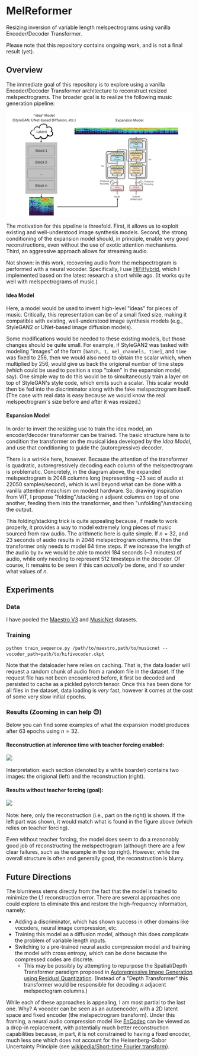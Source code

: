# MelReformer

Resizing inversion of variable length melspectrograms using vanilla Encoder/Decoder Transformer.

Please note that this repository contains ongoing work, and is not a final result (yet).

## Overview

The immediate goal of this repository is to explore using a vanilla Encoder/Decoder Transformer architecture
to reconstruct resized melspectrograms. The broader goal is to realize the following music generation
pipeline:

![](/assets/Music%20Pipeline.png)

The motivation for this pipeline is threefold. First, it allows us to exploit existing
and well-understood image synthesis models. Second, the strong conditioning of the expansion
model should, in principle, enable very good reconstructions, even without the use of exotic attention
mechanisms. Third, an aggressive approach allows for streaming audio.

Not shown: in this work, recovering audio from the melspectrogram is performed with a neural vocoder.
Specifically, I use [HiFiHybrid](https://github.com/TariqAHassan/HiFiHybrid), which I implemented based on the
latest research a short while ago. (It works quite well with melspectrograms of music.)

#### Idea Model

Here, a model would be used to invent high-level "ideas" for pieces of music.
Critically, this representation can be of a small fixed size, making it compatible
with existing, well-understood image synthesis models (e.g., StyleGAN2 or UNet-based image diffusion models).

Some modifications would be needed to these existing models, but those changes should be quite small.
For example, if StyleGAN2 was tasked with modeling "images" of the form `[batch, 1, mel_channels, time]`,
and `time` was fixed to 256, then we would also need to obtain the scalar which, when multiplied by 256, 
would give us back the origional number of time steps (which could be used to position a stop "token" in the expansion model, say).
One simple way to do this would be to simultaneously train a layer on top of StyleGAN's style code, which emits 
such a scalar. This scalar would then be fed into the discriminator along with the fake melspectrogram itself. 
(The case with real data is easy because we would know the real melspectrogram's size before and after it was resized.)

#### Expansion Model

In order to invert the resizing use to train the idea model, an encoder/decoder transformer
can be trained. The basic structure here is to condition the transformer on the musical
idea developed by the _Idea Model_, and use that conditioning to guide the (autoregressive) decoder.

There is a wrinkle here, however. Because the attention of the transformer is quadratic,
autoregressively decoding each column of the melspectrogram is problematic. Concretely, in the diagram above,
the expanded melspectrogram is 2048 columns long (representing ~23 sec of audio at 22050 samples/second),
which is well beyond what can be done with a vanilla attention meachism on modest hardware. 
So, drawing inspiration from ViT, I propose "folding"/stacking $n$ adjaent columns on top of one another,
feeding them into the transformer, and then "unfolding"/unstacking the output. 

This folding/stacking trick is quite appealing because, if made to work properly, it provides
a way to model extremely long pieces of music sourced from raw audio. The arithmetic here
is quite simple. If $n=32$, and 23 seconds of audio results in 2048 melspectrogram columns, then
the transformer only needs to model 64 time steps. If we increase the length of the audio by `8x`
we would be able to model 184 seconds (~3 minutes) of audio, while only needing to represent 512 timesteps
in the decoder. Of course, It remains to be seen if this can _actually_ be done, and if so under what
values of $n$.

## Experiments

### Data

I have pooled the [Maestro V3](https://magenta.tensorflow.org/datasets/maestro) and 
[MusicNet](https://zenodo.org/record/5120004#.Y18uZi0r0YI) datasets.

### Training

```shell
python train_sequence.py /path/to/maestro,path/to/musicnet --vocoder_path=path/to/hifivocoder.ckpt
```

Note that the dataloader here relies on caching. That is, the data loader will request
a random chunk of audio from a random file in the dataset. If the request file has not been 
encountered before, it first be decoded and persisted to cache as a pickled pytorch tensor.
Once this has been done for all files in the dataset, data loading is *very* fast, 
however it comes at the cost of some very slow initial epochs.

### Results (Zooming in can help 😊)

Below you can find some examples of what the expansion model produces after 63 epochs
using $n=32$.

#### Reconstruction at inference time with teacher forcing enabled:

![](/assets/epoch_recon_63.png)

Interpretation: each section (denoted by a white boarder) contains two images: the origional (left)
and the reconstruction (right).

#### Results without teacher forcing (goal):

![](/assets/epoch_condn_63.png)

Note: here, only the reconstruction (i.e., part on the right) is shown. If the left part
was shown, it would match what is found in the figure above (which relies on teacher forcing).

Even without teacher forcing, the model does seem to do a reasonably good job of reconstructing the melspectrogram
(although there are a few clear failures, such as the example in the top right). However, while the overall
structure is often and generally good, the reconstruction is blurry. 

## Future Directions

The blurriness stems directly from the fact that the model is trained to minimize the L1 reconstruction error. 
There are several approaches one could explore to eliminate this and restore the high-frequency information, namely:

  * Adding a discriminator, which has shown success in other domains like vocoders, neural image compression, etc.
  * Training this model as a diffusion model, although this does complicate the problem of variable length inputs.
  * Switching to a pre-trained neural audio compression model and training the model with cross entropy, which
    can be done because the compressed codes are discrete.
       * This may be possibly by attempting to repurpose the Spatial/Depth Transformer paradigm proposed in
         [Autoregressive Image Generation using Residual Quantization](https://arxiv.org/abs/2203.01941). (Instead of 
         a "Depth Transformer" this transformer would be responsible for decoding $n$ adjacent melspectogram columns.)

While each of these approaches is appealing, I am most partial to the last one.
Why? A vocoder can be seen as an autoencoder, with a 2D latent space and fixed encoder (the melspectrogram transform). 
Under this framing, a neural audio compression model like [EnCodec](https://github.com/facebookresearch/encodec) 
can be viewed as a drop-in replacement, with potentially much better reconstruction capabilities because, in part, 
it is not constrained to having a fixed encoder, much less one which does not account for the Heisenberg-Gabor Uncertainty Principle
(see [wikipedia/Short-time Fourier transform](https://en.wikipedia.org/wiki/Short-time_Fourier_transform)).
